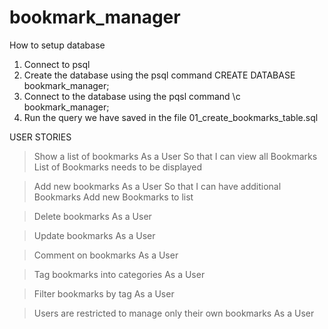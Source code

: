 # bookmark_manager
How to setup database
1. Connect to psql
2. Create the database using the psql command CREATE DATABASE bookmark_manager;
3. Connect to the database using the pqsl command \c bookmark_manager;
4. Run the query we have saved in the file 01_create_bookmarks_table.sql



USER STORIES
> Show a list of bookmarks
As a User
So that I can view all Bookmarks
List of Bookmarks needs to be displayed 


> Add new bookmarks
As a User
So that I can have additional Bookmarks
Add new Bookmarks to list

> Delete bookmarks
As a User

> Update bookmarks
As a User

> Comment on bookmarks
As a User

> Tag bookmarks into categories
As a User

> Filter bookmarks by tag
As a User

> Users are restricted to manage only their own bookmarks
As a User

